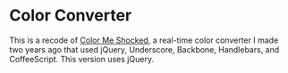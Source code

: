
# Color Converter

This is a recode of [Color Me Shocked](https://github.com/andrejewski/color-me-shocked), a real-time color converter I made two years ago that used jQuery, Underscore, Backbone, Handlebars, and CoffeeScript. This version uses jQuery.


